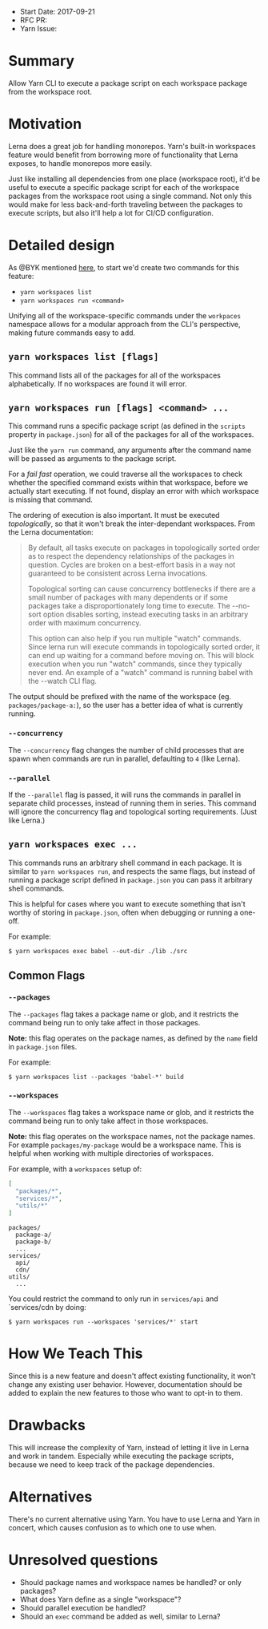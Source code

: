 * Start Date: 2017-09-21
* RFC PR:
* Yarn Issue:

# Summary

Allow Yarn CLI to execute a package script on each workspace package from the workspace root.

# Motivation

Lerna does a great job for handling monorepos. Yarn's built-in workspaces feature would benefit from borrowing more of functionality that Lerna exposes, to handle monorepos more easily.

Just like installing all dependencies from one place (workspace root), it'd be useful to execute a specific package script for each of the workspace packages from the workspace root using a single command. Not only this would make for less back-and-forth traveling between the packages to execute scripts, but also it'll help a lot for CI/CD configuration.

# Detailed design

As @BYK mentioned [here](https://github.com/yarnpkg/yarn/issues/4467#issuecomment-330873337), to start we'd create two commands for this feature:

* `yarn workspaces list`
* `yarn workspaces run <command>`

Unifying all of the workspace-specific commands under the `workpaces` namespace allows for a modular approach from the CLI's perspective, making future commands easy to add.

## `yarn workspaces list [flags]`

This command lists all of the packages for all of the workspaces alphabetically. If no workspaces are found it will error.

## `yarn workspaces run [flags] <command> ...`

This command runs a specific package script (as defined in the `scripts` property in `package.json`) for all of the packages for all of the workspaces.

Just like the `yarn run` command, any arguments after the command name will be passed as arguments to the package script.

For a _fail fast_ operation, we could traverse all the workspaces to check whether the specified command exists within that workspace, before we actually start executing. If not found, display an error with which workspace is missing that command.

The ordering of execution is also important. It must be executed _topologically_, so that it won't break the inter-dependant workspaces. From the Lerna documentation:

> By default, all tasks execute on packages in topologically sorted order as to respect the dependency relationships of the packages in question. Cycles are broken on a best-effort basis in a way not guaranteed to be consistent across Lerna invocations.
> 
> Topological sorting can cause concurrency bottlenecks if there are a small number of packages with many dependents or if some packages take a disproportionately long time to execute. The --no-sort option disables sorting, instead executing tasks in an arbitrary order with maximum concurrency.
> 
> This option can also help if you run multiple "watch" commands. Since lerna run will execute commands in topologically sorted order, it can end up waiting for a command before moving on. This will block execution when you run "watch" commands, since they typically never end. An example of a "watch" command is running babel with the --watch CLI flag.

The output should be prefixed with the name of the workspace (eg. `packages/package-a:`), so the user has a better idea of what is currently running.

### `--concurrency`

The `--concurrency` flag changes the number of child processes that are spawn when commands are run in parallel, defaulting to `4` (like Lerna).

### `--parallel`

If the `--parallel` flag is passed, it will runs the commands in parallel in separate child processes, instead of running them in series. This command will ignore the concurrency flag and topological sorting requirements. (Just like Lerna.)

## `yarn workspaces exec ...`

This commands runs an arbitrary shell command in each package. It is similar to `yarn workspaces run`, and respects the same flags, but instead of running a package script defined in `package.json` you can pass it arbitrary shell commands.

This is helpful for cases where you want to execute something that isn't worthy of storing in `package.json`, often when debugging or running a one-off.

For example:

```
$ yarn workspaces exec babel --out-dir ./lib ./src
```

## Common Flags

### `--packages`

The `--packages` flag takes a package name or glob, and it restricts the command being run to only take affect in those packages. 

**Note:** this flag operates on the package names, as defined by the `name` field in `package.json` files.

For example:

```
$ yarn workspaces list --packages 'babel-*' build
```


### `--workspaces`

The `--workspaces` flag takes a workspace name or glob, and it restricts the command being run to only take affect in those workspaces. 

**Note:** this flag operates on the workspace names, not the package names. For example `packages/my-package` would be a workspace name. This is helpful when working with multiple directories of workspaces.

For example, with a `workspaces` setup of:

```json
[
  "packages/*",
  "services/*",
  "utils/*"
]
```
```
packages/
  package-a/
  package-b/
  ...
services/
  api/
  cdn/
utils/
  ...
```

You could restrict the command to only run in `services/api` and `services/cdn by doing:

```
$ yarn workspaces run --workspaces 'services/*' start
```

# How We Teach This

Since this is a new feature and doesn't affect existing functionality, it won't change any existing user behavior. However, documentation should be added to explain the new features to those who want to opt-in to them.

# Drawbacks

This will increase the complexity of Yarn, instead of letting it live in Lerna and work in tandem. Especially while executing the package scripts, because we need to keep track of the package dependencies. 

# Alternatives

There's no current alternative using Yarn. You have to use Lerna and Yarn in concert, which causes confusion as to which one to use when.

# Unresolved questions

- Should package names and workspace names be handled? or only packages?
- What does Yarn define as a single "workspace"?
- Should parallel execution be handled?
- Should an `exec` command be added as well, similar to Lerna?
